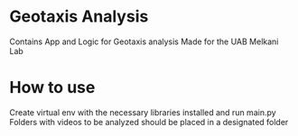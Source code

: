 # Geotaxis Analysis

Contains App and Logic for Geotaxis analysis
Made for the UAB Melkani Lab

# How to use
Create virtual env with the necessary libraries installed and run main.py
Folders with videos to be analyzed should be placed in a designated folder
